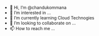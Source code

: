 - 👋 Hi, I’m @chandukommana
- 👀 I’m interested in ...
- 🌱 I’m currently learning Cloud Technogies
- 💞️ I’m looking to collaborate on ...
- 📫 How to reach me ...

<!---
chandukommana/chandukommana is a ✨ special ✨ repository because its `README.md` (this file) appears on your GitHub profile.
You can click the Preview link to take a look at your changes.
--->
